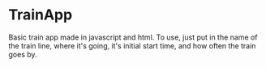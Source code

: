 # TrainApp
Basic train app made in javascript and html. To use, just put in the name of the train line, where it's going, it's initial start time, and how often the train goes by.
